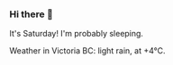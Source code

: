 ### Hi there :wave:

It's Saturday! I'm probably sleeping.

Weather in Victoria BC: light rain, at +4°C.
